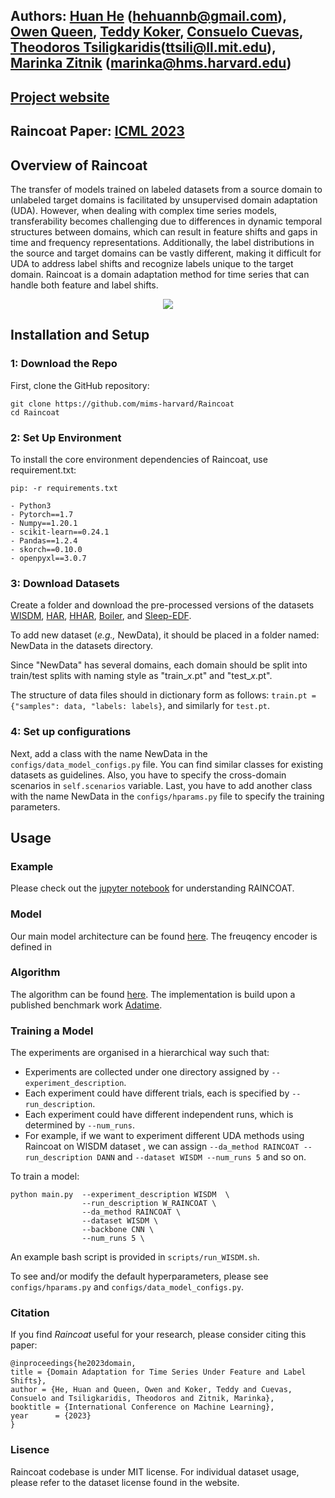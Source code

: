 ## Authors: [Huan He](https://hehuannb.github.io/) (hehuannb@gmail.com), [Owen Queen](https://www.linkedin.com/in/owen-queen-0348561a2/), [Teddy Koker](https://teddykoker.com/), [Consuelo Cuevas](https://consuelo-cuevas.editorx.io/home), [Theodoros Tsiligkaridis](https://github.com/mims-harvard/Raindrop)(ttsili@ll.mit.edu), [Marinka Zitnik](https://zitniklab.hms.harvard.edu/) (marinka@hms.harvard.edu)

## [Project website](https://zitniklab.hms.harvard.edu/projects/Raincoat/)

## Raincoat Paper: [ICML 2023](https://arxiv.org/abs/2302.03133)

## Overview of Raincoat

The transfer of models trained on labeled datasets from a source domain to unlabeled target domains is facilitated by unsupervised domain adaptation (UDA). However, when dealing with complex time series models, transferability becomes challenging due to differences in dynamic temporal structures between domains, which can result in feature shifts and gaps in time and frequency representations. Additionally, the label distributions in the source and target domains can be vastly different, making it difficult for UDA to address label shifts and recognize labels unique to the target domain. Raincoat is a domain adaptation method for time series that can handle both feature and label shifts.

<p align="center">
<img src="https://zitniklab.hms.harvard.edu/img/Raincoat-method.png">
</p>

## Installation and Setup

### 1: Download the Repo

First, clone the GitHub repository:

```
git clone https://github.com/mims-harvard/Raincoat
cd Raincoat
```

### 2: Set Up Environment

To install the core environment dependencies of Raincoat, use requirement.txt:
```
pip: -r requirements.txt
```

    - Python3
    - Pytorch==1.7
    - Numpy==1.20.1
    - scikit-learn==0.24.1
    - Pandas==1.2.4
    - skorch==0.10.0 
    - openpyxl==3.0.7 
    
### 3: Download Datasets
Create a folder and download the pre-processed versions of the datasets [WISDM](https://researchdata.ntu.edu.sg/dataset.xhtml?persistentId=doi:10.21979/N9/KJWE5B), [HAR](https://researchdata.ntu.edu.sg/dataset.xhtml?persistentId=doi:10.21979/N9/0SYHTZ), [HHAR](https://researchdata.ntu.edu.sg/dataset.xhtml?persistentId=doi:10.21979/N9/OWDFXO), [Boiler](https://researchdata.https://github.com/DMIRLAB-Group/SASA/tree/main/datasets/Boiler), and [Sleep-EDF](https://researchdata.ntu.edu.sg/dataset.xhtml?persistentId=doi:10.21979/N9/UD1IM9).

To add new dataset (*e.g.,* NewData), it should be placed in a folder named: NewData in the datasets directory.

Since "NewData" has several domains, each domain should be split into train/test splits with naming style as
"train_*x*.pt" and "test_*x*.pt".

The structure of data files should in dictionary form as follows:
`train.pt = {"samples": data, "labels: labels}`, and similarly for `test.pt`.



### 4: Set up configurations
Next, add a class with the name NewData in the `configs/data_model_configs.py` file. 
You can find similar classes for existing datasets as guidelines. 
Also, you have to specify the cross-domain scenarios in `self.scenarios` variable.
Last, you have to add another class with the name NewData in the `configs/hparams.py` file to specify
the training parameters.

<!-- ### Closed-Set Domain Adaptation Algorithms
#### Baselines
- [Deep Coral](https://arxiv.org/abs/1607.01719)
- [CDAN](https://arxiv.org/abs/1705.10667)
- [DIRT-T](https://arxiv.org/abs/1802.08735)
- [HoMM](https://arxiv.org/pdf/1912.11976.pdf)
- [CoDATS](https://arxiv.org/pdf/2005.10996.pdf)
- [AdvSKM](https://www.ijcai.org/proceedings/2021/0378.pdf)
- [CLUDA](https://openreview.net/forum?id=xPkJYRsQGM)

### Universal Domain Adaptation Algorithms
#### Existing Algorithms
- [UniDA](https://openaccess.thecvf.com/content_CVPR_2019/papers/You_Universal_Domain_Adaptation_CVPR_2019_paper.pdf)
- [DANCE](https://cs-people.bu.edu/keisaito/research/DANCE.html)
- [OVANet](https://arxiv.org/abs/2104.03344)
- [UniOT](https://arxiv.org/abs/2210.17067) -->


## Usage

### Example
Please check out the [jupyter notebook](example.ipynb) for understanding RAINCOAT. 

### Model
Our main model architecture can be found [here](models/models.py). The freuqency encoder is defined in  

### Algorithm 
The algorithm can be found [here](algorithms/RAINCOAT.py). 
The implementation is build upon a published benchmark work [Adatime](https://arxiv.org/abs/2203.08321). 


### Training a Model

The experiments are organised in a hierarchical way such that:
- Experiments are collected under one directory assigned by `--experiment_description`.
- Each experiment could have different trials, each is specified by `--run_description`.
- Each experiment could have different independent runs, which is determined by `--num_runs`.
- For example, if we want to experiment different UDA methods using Raincoat on WISDM dataset , we can assign
`--da_method RAINCOAT --run_description DANN` and `--dataset WISDM --num_runs 5` and so on.

To train a model:

```
python main.py  --experiment_description WISDM  \
                --run_description W_RAINCOAT \
                --da_method RAINCOAT \
                --dataset WISDM \
                --backbone CNN \
                --num_runs 5 \
```


An example bash script is provided in `scripts/run_WISDM.sh`.

To see and/or modify the default hyperparameters, please see `configs/hparams.py` and `configs/data_model_configs.py`.

### Citation
If you find *Raincoat* useful for your research, please consider citing this paper:

```
@inproceedings{he2023domain,
title = {Domain Adaptation for Time Series Under Feature and Label Shifts},
author = {He, Huan and Queen, Owen and Koker, Teddy and Cuevas, Consuelo and Tsiligkaridis, Theodoros and Zitnik, Marinka},
booktitle = {International Conference on Machine Learning},
year      = {2023}
}
```

### Lisence
Raincoat codebase is under MIT license. For individual dataset usage, please refer to the dataset license found in the website.